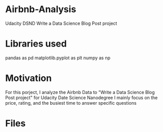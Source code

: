 # Airbnb-Analysis
Udacity DSND Write a Data Science Blog Post project

# Libraries used

pandas as pd
matplotlib.pyplot as plt
numpy as np

# Motivation 

For this porject, I analyze the Airbnb Data to "Write a Data Science Blog Post project" for Udacity Date Science Nanodegree
I mainly focus on the price, rating, and the busiest time to answer specific questions

# Files
